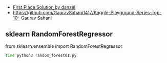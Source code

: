 # 

- [First Place Solution by danzel](https://www.kaggle.com/c/tabular-playground-series-jan-2021/discussion/216037)
- https://github.com/GauravSahani1417/Kaggle-Playground-Series-Top-10- Gaurav Sahani

## sklearn RandomForestRegressor

from sklearn.ensemble import RandomForestRegressor

```sh
time python3 random_forest01.py
```

